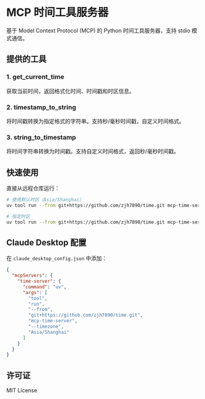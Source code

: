 # MCP 时间工具服务器

基于 Model Context Protocol (MCP) 的 Python 时间工具服务器，支持 stdio 模式通信。

## 提供的工具

### 1. get_current_time
获取当前时间，返回格式化时间、时间戳和时区信息。

### 2. timestamp_to_string
将时间戳转换为指定格式的字符串。支持秒/毫秒时间戳，自定义时间格式。

### 3. string_to_timestamp
将时间字符串转换为时间戳。支持自定义时间格式，返回秒/毫秒时间戳。

## 快速使用

直接从远程仓库运行：

```bash
# 使用默认时区（Asia/Shanghai）
uv tool run --from git+https://github.com/zjh7890/time.git mcp-time-server

# 指定时区
uv tool run --from git+https://github.com/zjh7890/time.git mcp-time-server --timezone "US/Eastern"
```

## Claude Desktop 配置

在 `claude_desktop_config.json` 中添加：

```json
{
  "mcpServers": {
    "time-server": {
      "command": "uv",
      "args": [
        "tool",
        "run",
        "--from",
        "git+https://github.com/zjh7890/time.git",
        "mcp-time-server",
        "--timezone",
        "Asia/Shanghai"
      ]
    }
  }
}
```

## 许可证

MIT License 